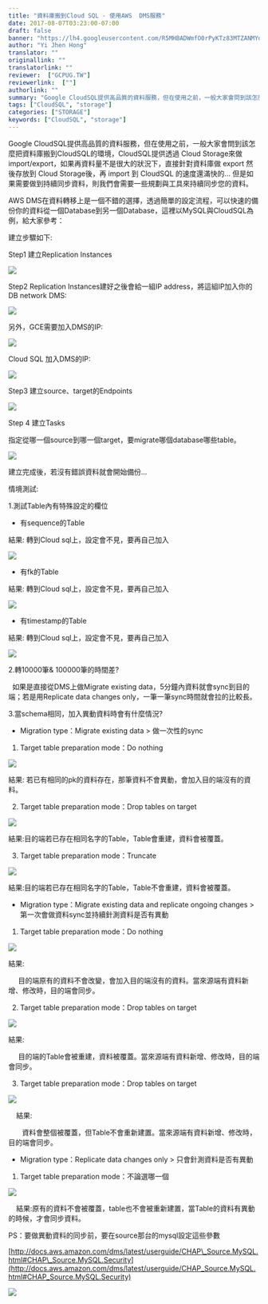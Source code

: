 ```yaml
---
title: "資料庫搬到Cloud SQL - 使用AWS  DMS服務"
date: 2017-08-07T03:23:00-07:00
draft: false
banner: "https://lh4.googleusercontent.com/R5MHBADWmfO0rPyKTz83MTZANMYdZVnEfWxf7qBlEAVVhlMyX9aU9pgomTddcnRXLxMFrntmgMVwXx7xLQN3O91M2hmW7ZzPMC-021GV03LPQxBct3CL09So_R2UsO_BpDHjx8uT"
author: "Yi Jhen Hong"
translator: ""
originallink: ""
translatorlink: ""
reviewer:  ["GCPUG.TW"]
reviewerlink:  [""]
authorlink: ""
summary: "Google CloudSQL提供高品質的資料服務，但在使用之前，一般大家會問到該怎麼把資料庫搬到CloudSQL的環境，CloudSQL提供透過 Cloud Storage來做 import/export，如果再資料量不是很大的狀況下，直接針對資料庫做 export 然後存放到 Cloud Storage後，再 import 到 CloudSQL 的速度還滿快的... 但是如果需要做到持續同步資料，則我們會需要一些規劃與工具來持續同步您的資料。"
tags: ["CloudSQL", "storage"]
categories: ["STORAGE"]
keywords: ["CloudSQL", "storage"]
---
```


Google CloudSQL提供高品質的資料服務，但在使用之前，一般大家會問到該怎麼把資料庫搬到CloudSQL的環境，CloudSQL提供透過 Cloud Storage來做 import/export，如果再資料量不是很大的狀況下，直接針對資料庫做 export 然後存放到 Cloud Storage後，再 import 到 CloudSQL 的速度還滿快的... 但是如果需要做到持續同步資料，則我們會需要一些規劃與工具來持續同步您的資料。

AWS DMS在資料轉移上是一個不錯的選擇，透過簡單的設定流程，可以快速的備份你的資料從一個Database到另一個Database，這裡以MySQL與CloudSQL為例，給大家參考：
  
建立步驟如下:

Step1 建立Replication Instances

![](https://lh4.googleusercontent.com/R5MHBADWmfO0rPyKTz83MTZANMYdZVnEfWxf7qBlEAVVhlMyX9aU9pgomTddcnRXLxMFrntmgMVwXx7xLQN3O91M2hmW7ZzPMC-021GV03LPQxBct3CL09So_R2UsO_BpDHjx8uT)


Step2 Replication Instances建好之後會給一組IP address，將這組IP加入你的DB network DMS:   

![](https://lh5.googleusercontent.com/SckqjaYf3OBXrdY9yffF-1N-ZMAX2PDo8wF2jIACIhZMYhm_90tLqgkEZLXSaGBS62Ng_MpGIVmrSfgG10OO8ncIwr5GFdsThpXGUoBroErttXIUV4kNb4K3sgvobeB7Gd0inLAQ)


另外，GCE需要加入DMS的IP:

![](https://lh6.googleusercontent.com/lLrlSsSHSHVbQQgQFOTvrg_xUaIFAbUdhclS77_8w-yGuLhYtKEqKXKuIqOS5-h_bMx1GFnVQHHQvFOCqRcyj9QIx3GKydUUVyYpS4qSOJX6rlkTEGV7YPg28fwbQy-VZpfnwaey)


Cloud SQL 加入DMS的IP:

![](https://lh5.googleusercontent.com/TOM_lxpCfFg7k7mCeuaPN_qLfKporREEeen95hZ-4xe0igaAWne3kg5zujEea8vP1kscjDwpHp_GQ_fIKQQ_iHMYF1wFKrsU_f3PbS5pgO5FhEVfGpVBoTZ0NMrNplWcBtx8emkA)


Step3 建立source、target的Endpoints

![](https://lh3.googleusercontent.com/u-kGe_Q2284J1q7-a1dfKBoXjKG7ZzQeMjEwukKGcsA-ZEVEfD2Rp0xXBztAEELsV5L9baKQLi3tgGVUJ7p80wJ0dkN0mMIYdkRUvjaGNRTjoh-ac0agIE84pZfZcMCVyA0RBFeZ)

  

Step 4 建立Tasks

指定從哪一個source到哪一個target，要migrate哪個database哪些table。

![](https://lh4.googleusercontent.com/IypIr8b5s_NDdTvOa8q5DjrPuvn6wb4TeerdnTb_OPl4MVGjp_Jnf2Ym93cvopUsmvgo4HDtmRNi6lH1QdCk6217aOse1q-HXMKA1Y2yEiGkfqeIk1UKxElPeSDkg4wTVbDORHQ1)


建立完成後，若沒有錯誤資料就會開始備份...

情境測試:

1.測試Table內有特殊設定的欄位

*   有sequence的Table
    

結果: 轉到Cloud sql上，設定會不見，要再自己加入

![](https://lh5.googleusercontent.com/4oLuCxBK7_2jsIH7Wrvi7R3RfCFPoS7e69ff0WxpT0UrPk9v22zd6vGY2y19ex1HNvaYZsKZQuwiT6xho8QoqcxzT4Tm1TlN6IHpbcSJzKVQhuGZajHbF9le32XkT51g4CqnrI2G)

  

*   有fk的Table
    

結果: 轉到Cloud sql上，設定會不見，要再自己加入

![](https://lh4.googleusercontent.com/fM2JJpFLQuVcqg0V0XDEXMzDHBhPVaBIUdGaDrPMEVb-4KZ_VlJMiKGKFXFfBuOIQ0QTaxEnXSZ9ER7uRjXFs9VsvI2f7ZN623MMVONAC4lOmRsS2czMRRzZfiNhJ4xNY4VVHFva)

*   有timestamp的Table
    

結果: 轉到Cloud sql上，設定會不見，要再自己加入

![](https://lh5.googleusercontent.com/R-pFMy0jGamhRSBgvImReV_jpOrq2ydVqJNS2g53P72AcBrRkbdKJ8D093hpw4ZM0hLhVwXuyNKvY5vTtTHEw-rRSqbsuXzSGDZD7GCB6siLbvnjpNY4C_p4Ufyqy01rrEsq_Epn)

2.轉10000筆& 100000筆的時間差?

  如果是直接從DMS上做Migrate existing data，5分鐘內資料就會sync到目的端；若是用Replicate data changes only，一筆一筆sync時間就會拉的比較長。

  

3.當schema相同，加入異動資料時會有什麼情況?

*   Migration type：Migrate existing data > 做一次性的sync
    

1.  Target table preparation mode：Do nothing
    

![](https://lh5.googleusercontent.com/eQjk2cIUP_yYAk7nfcNb5w454UZWpMor3JiVLH_DoGWwkJVOk8Ezd-0x1L3hcBrM9eqm0XecSdJzwEqczw8xc_XcumoS84ll9kbr0n6rJlXb82NUpz4BurhfTJMCSnHtLcG8iODl)

  結果: 若已有相同的pk的資料存在，那筆資料不會異動，會加入目的端沒有的資料。

2.  Target table preparation mode：Drop tables on target
    

![](https://lh4.googleusercontent.com/JvM8cq5OewdlaJduqlON1SExyOXtquRBtQyJOhIth_ifBhg_hdsWTptlMHggBAQ7wbbE__F55ODZhcIkGE2ATHvlcDwpktT6FMW0Uf2H2e49cTNx2h_--hWWM-IqwA-OFd8cnQah)

結果:目的端若已存在相同名字的Table，Table會重建，資料會被覆蓋。

  

3.  Target table preparation mode：Truncate
    

![](https://lh4.googleusercontent.com/Ef9ognQkACgNZeAY82CJ2n90dgHnV4jvFgrV5HcoVQnwPkro9tTZvBl7IEiTWQGz2OPKEFQFHISbwKQ-mRU0Lb9ZdhUV3AbwZkxdtsb8Z4-qCEwguaw7hEftBPtTiipkF4QVc8rk)

結果:目的端若已存在相同名字的Table，Table不會重建，資料會被覆蓋。

*   Migration type：Migrate existing data and replicate ongoing changes >第一次會做資料sync並持續針測資料是否有異動
    

1.  Target table preparation mode：Do nothing  
    

![](https://lh5.googleusercontent.com/BN4n-e5N-a4E2pd35vzbO4_K4vE3w9QjkFMIAKUHLTeJvGKzlZpj5FNebuRQ95H47SSBlYbbplRLICYVHFScgP4PhvTIsPJvCF3rVEuaB1XSd15joPGpleIhVISKrDQFR5oQcHMr)

結果:

     目的端原有的資料不會改變，會加入目的端沒有的資料。當來源端有資料新增、修改時，目的端會同步。

  

2.  Target table preparation mode：Drop tables on target
    

![](https://lh5.googleusercontent.com/NEpbiA6VoXWpUqQMPALEh0N7qSogBxc_v_0dsVQnumZddnMG9Dqpt0CapOjbyi-z_hy6iBnrxi5zfPKQ3bEIWgndBIrqojc7j8Ylgr8HXNZO5seEKhB5lLzZeS6Yij63mP8hhLj_)

結果:

     目的端的Table會被重建，資料被覆蓋。當來源端有資料新增、修改時，目的端會同步。

3.  Target table preparation mode：Drop tables on target
    

![](https://lh3.googleusercontent.com/QZv6Hf0KuWCRVRx0VqSQj6sfX7jtlOBHkxJ4KJpp1wHDxTHB7KRTemd66sua35e-EfQmgt0D_ICqw-wXbu_OlKLx5tNcMJ4NHTe8u0vOlSVelN4h3DZD_lKPNNRcz4SiMhmo6jQh)

    結果:

       資料會整個被覆蓋，但Table不會重新建置。當來源端有資料新增、修改時，目的端會同步。

*   Migration type：Replicate data changes only > 只會針測資料是否有異動
    

1.  Target table preparation mode：不論選哪一個
    

![](https://lh3.googleusercontent.com/f73rX3Uy-6Gp1PlCaQjhwFPeYCjihUfFT6KdiHhSCJsGpUkJLO0cjeWlpT4Fsre6go2VXxK35iqnYSZ8gOStAI_bziZDg4wlHcBdHeBUMGoYNSwS0aKH70OOKyrxXzLuhv0Dr1Q2)

    結果:原有的資料不會被覆蓋，table也不會被重新建置，當Table的資料有異動的時候，才會同步資料。

PS：要做異動資料的同步前，要在source那台的mysql設定這些參數

[http://docs.aws.amazon.com/dms/latest/userguide/CHAP\_Source.MySQL.html#CHAP\_Source.MySQL.Security](http://docs.aws.amazon.com/dms/latest/userguide/CHAP_Source.MySQL.html#CHAP_Source.MySQL.Security)

![](https://lh4.googleusercontent.com/SwGnYU_gTQFGs_QAm3ld5Adb9uAvkbQ9x9bBbK1FmHcM59hebmkaUKQScuJaaPocj0uEurU-se-igOED876fRPXBO6SpnOKTzZD3hMRBbqmzll2FT1ydYalMJmLms9E6A0zc5Zls)